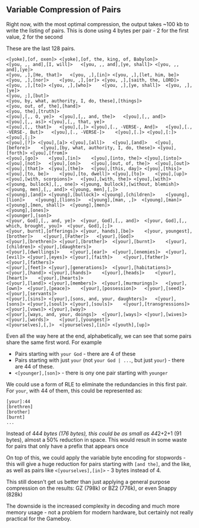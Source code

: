## Variable Compression of Pairs

Right now, with the most optimal compression, the output takes ~100 kb to write the listing of pairs.
This is done using 4 bytes per pair - 2 for the first value, 2 for the second

These are the last 128 pairs.

```
<[yoke],[of, oxen]>	<[yoke],[of, the, king, of, Babylon]>
<[you, ,, and],[I, will]>	<[you, ,, and],[ye, shall]>	<[you, ,, and],[ye]>
<[you, ,],[He, that]>	<[you, ,],[in]>	<[you, ,],[let, him, be]>   <[you, ,],[nor]>	<[you, ,],[or]>	<[you, ,],[saith, the, LORD]>	<[you, ,],[to]>	<[you, ,],[who]>	<[you, ,],[ye, shall]>	<[you, ,],[ye]>
<[you, ;],[but]>
<[you, by, what, authority, I, do, these],[things]>
<[you, out, of, the],[hand]>
<[you, the],[truth]>
<[you],[,, O, ye]>	<[you],[,, and, the]>	<[you],[,, and]>	<[you],[,, as]>	<[you],[,, that, ye]>
<[you],[,, that]>	<[you],[,]>	<[you],[., -VERSE-, And]>	<[you],[., -VERSE-, But]>	<[you],[., -VERSE-]>	<[you],[.]>	<[you],[:]>	<[you],[;]>
<[you],[?]>	<[you],[a]>	<[you],[all]>	<[you],[and]>	<[you],[before]>	<[you],[by, what, authority, I, do, these]>	<[you],[forth]>	<[you],[from]>
<[you],[go]>	<[you],[in]>	<[you],[into, the]>	<[you],[into]>	<[you],[not]>	<[you],[on]>	<[you],[out, of, the]>	<[you],[out]>
<[you],[that]>	<[you],[the]>	<[you],[this, day]>	<[you],[this]>	<[you],[to, be]>	<[you],[to, dwell]>	<[you],[to]>	<[you],[up]>
<[you],[with, scorpions]>	<[you],[with, the]>	<[you],[with]>
<[young, bullock],[,, one]>	<[young, bullock],[without, blemish]>
<[young, men],[,, and]>	<[young, men],[,]>
<[young],[and]> <[young],[bullock]> <[young],[children]>    <[young],[lion]>    <[young],[lions]>   <[young],[man, ,]>  <[young],[man]>	<[young],[men, shall]>	<[young],[men]>
<[young],[ones]>
<[younger],[son]>
<[your, God],[,, and, ye]>	<[your, God],[,, and]>	<[your, God],[,, which, brought, you]>	<[your, God],[;]>
<[your, burnt],[offerings]> <[your, hands],[be]>    <[your, youngest],[brother]>    <[your],[Father]>   <[your],[God]>
<[your],[brethren]> <[your],[brother]>  <[your],[burnt]>    <[your],[children]>	<[your],[daughters]>
<[your],[dwellings]>	<[your],[ear]>	<[your],[enemies]>	<[your],[evil]>	<[your],[eyes]>	<[your],[faith]>	<[your],[father]>	<[your],[fathers]>
<[your],[feet]>	<[your],[generations]>	<[your],[habitations]>	<[your],[hand]>	<[your],[hands]>	<[your],[heads]>	<[your],[heart]>	<[your],[hearts]>
<[your],[land]>	<[your],[members]>	<[your],[murmurings]>	<[your],[own]>	<[your],[peace]>	<[your],[possession]>	<[your],[seed]>	<[your],[servants]>
<[your],[sins]>	<[your],[sons, and, your, daughters]>	<[your],[sons]>	<[your],[soul]>	<[your],[souls]>	<[your],[transgressions]>	<[your],[vows]>	<[your],[way]>
<[your],[ways, and, your, doings]>	<[your],[ways]>	<[your],[wives]>	<[your],[words]>    <[your],[youngest]>
<[yourselves],[,]>	<[yourselves],[in]>	<[youth],[up]>
```

Even all the way here at the end, alphabetically, we can see that some pairs share the same first word.
For example
* Pairs starting with `your God` - there are 4 of these
* Pairs starting with just `your` (not `your God | ...`, but just `your`) - there are 44 of these.
* `<[younger],[son]>` - there is ony one pair starting with `younger`

We could use a form of RLE to eliminate the redundancies in this first pair. For `your`, with 44 of them, this could be represented as:
```
[your]:44
[brethren]
[brother]
[burnt]
...
```

Instead of 44*4 bytes (176 bytes), this could be as small as 44*2+2+1 (91 bytes), almost a 50% reduction in space.
This would result in some waste for pairs that only have a prefix that appears once

On top of this, we could apply the variable byte encoding for stopwords - this will give a huge reduction for pairs
starting with `[and the]`, and the like, as well as pairs like `<[yourselves],[in]>` - 3 bytes instead of 4.

This still doesn't get us better than just applying a general purpose compression on the results: 
GZ (798k) or BZ2 (776k), or even Snappy (828k)

The downside is the increased complexity in decoding and much more memory usage - not a problem for modern hardware,
but certainly not really practical for the Gameboy.